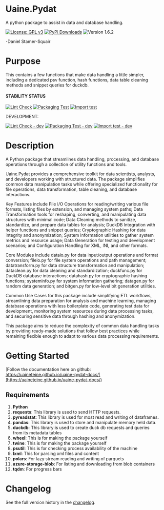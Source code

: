 # Uaine.Pydat

A python package to assist in data and database handling.

[![License: GPL v3](https://img.shields.io/badge/License-GPLv3-blue.svg)](https://www.gnu.org/licenses/gpl-3.0) [![PyPI Downloads](https://static.pepy.tech/badge/uainepydat)](https://pepy.tech/projects/uainepydat) ![Version 1.6.2](https://img.shields.io/badge/version-1.6.2-brightgreen)

-Daniel Stamer-Squair 

# Purpose

This contains a few functions that make data handling a little simpler, including a dedicated psv function, hash functions, data table cleaning methods and snippet queries for duckdb.

#### STABILITY STATUS 

[![Lint Check](https://github.com/uaineteine/duck_db_template/actions/workflows/lint_check.yaml/badge.svg)](https://github.com/uaineteine/duck_db_template/actions/workflows/lint_check.yaml) [![Packaging Test](https://github.com/uaineteine/uaine.pydat/actions/workflows/packaging_test.yml/badge.svg)](https://github.com/uaineteine/uaine.pydat/actions/workflows/packaging_test.yml) [![Import test](https://github.com/uaineteine/uaine.pydat/actions/workflows/import_package_test.yml/badge.svg)](https://github.com/uaineteine/uaine.pydat/actions/workflows/import_package_test.yml)

DEVELOPMENT:

[![Lint Check - dev](https://github.com/uaineteine/duck_db_template/actions/workflows/lint_check_dev.yaml/badge.svg)](https://github.com/uaineteine/duck_db_template/actions/workflows/lint_check_dev.yaml) [![Packaging Test - dev](https://github.com/uaineteine/uaine.pydat/actions/workflows/packaging_test_dev.yml/badge.svg)](https://github.com/uaineteine/uaine.pydat/actions/workflows/packaging_test_dev.yml) [![Import test - dev](https://github.com/uaineteine/uaine.pydat/actions/workflows/import_package_test_dev.yml/badge.svg)](https://github.com/uaineteine/uaine.pydat/actions/workflows/import_package_test_dev.yml)

# Description

A Python package that streamlines data handling, processing, and database operations through a collection of utility functions and tools.

Uaine.Pydat provides a comprehensive toolkit for data scientists, analysts, and developers working with structured data. The package simplifies common data manipulation tasks while offering specialized functionality for file operations, data transformation, table cleaning, and database interactions.

Key Features include File I/O Operations for reading/writing various file formats, listing files by extension, and managing system paths; Data Transformation tools for reshaping, converting, and manipulating data structures with minimal code; Data Cleaning methods to sanitize, standardize, and prepare data tables for analysis; DuckDB Integration with helper functions and snippet queries; Cryptographic Hashing for data integrity and anonymization; System Information utilities to gather system metrics and resource usage; Data Generation for testing and development scenarios; and Configuration Handling for XML, INI, and other formats.

Core Modules include dataio.py for data input/output operations and format conversion; fileio.py for file system operations and path management; datatransform.py for data structure transformation and manipulation; dataclean.py for data cleaning and standardization; duckfunc.py for DuckDB database interactions; datahash.py for cryptographic hashing functions; systeminfo.py for system information gathering; datagen.py for random data generation; and bitgen.py for low-level bit generation utilities.

Common Use Cases for this package include simplifying ETL workflows, streamlining data preparation for analysis and machine learning, managing database operations with less boilerplate code, generating test data for development, monitoring system resources during data processing tasks, and securing sensitive data through hashing and anonymization.

This package aims to reduce the complexity of common data handling tasks by providing ready-made solutions that follow best practices while remaining flexible enough to adapt to various data processing requirements. 

# Getting Started

[Follow the documentation here on github: https://uaineteine.github.io/uaine-pydat-docs/](https://uaineteine.github.io/uaine-pydat-docs/)

## Requirements

1. **Python**
2. **requests**: This library is used to send HTTP requests.
3. **pyreadstat**: This library is used for most read and writing of dataframes.
4. **pandas**: This library is used to store and manipulate memory held data.
5. **duckdb**: This library is used to create duck db requests and queries from its metadata tables
6. **wheel**: This is for making the package yourself
7. **twine**: This is for making the package yourself
8. **psutil**: This is for checking process availability of the machine
9. **lxml**: This for parsing xml files and content
10. **polars**: For lazy stream reading and writing of parquets
11. **azure-storage-blob**: For listing and downloading from blob containers
12. **tqdm**: For progress bars

# Changelog

See the full version history in the [changelog](meta/changelog.txt).
